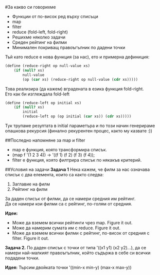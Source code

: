 #За какво си говорихме
+ Функции от по-висок ред върху списъци
 + map
 + filter
 + reduce (fold-left, fold-right)
+ Решихме няколко задачи
 + Среден рейтинг на филми
 + Минимален покриващ правоъгълник по дадени точки
 
Тъй като reduce е нова функция (за нас), ето и примерна дефиниция:
```Scheme
(define (reduce-right op null-value xs)
    (if (null? xs)
        null-value
        (op (car xs) (reduce-right op null-value (cdr xs)))))
```

Това реализира (да кажем) вградената в езика функция fold-right.  
Ето как би изглеждала fold-left

```Scheme
(define (reduce-left op initial xs)
    (if (null? xs)
        initial
        (reduce-left op (op initial (car xs)) (cdr xs)))))
```

Тук трупаме резултата в initial параметъра и по този начин генерираме
опашкова рекурсия (финално рекурентен процес, както му казвате :))

##Последно напомняне за map и filter
+ map е функция, която трансформира списък.  
 + (map f '(1 2 3 4)) -> '((f 1) (f 2) (f 3) (f 4));
+ filter е функция, която филтрира списък по някакъв критерий.

##Условия на задачи
**Задача 1** Нека кажем, че филм за нас означава списък с два елемента, които
са както следва:
1. Заглавие на филм
2. Рейтинг на филм

За даден списък от филми, да се намери средния им рейтинг.  
Да се намери кои филми са с рейтинг, по-голям от средния.

**Идеи:**  
+ Може да вземем всички рейтинги чрез map. Figure it out.  
+ Може да намерим сумата им с reduce. Figure it out.  
+ Може да вземем всички филми с рейтинг, по-висок от средния с filter. Figure it out.  

**Задача 2.** По даден списък с точки от типа '((x1 y1) (x2 y2)...), да се
намери най-малкият правоъгълник, който съдържа в себе си всички подадени точки.

**Идея:** Търсим двойката точки '((min-x min-y) (max-x max-y))